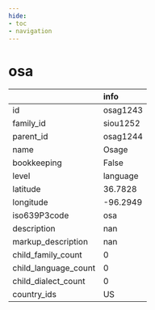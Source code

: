 ```yaml
---
hide:
- toc
- navigation
---
```

# osa
|                      | info     |
|:---------------------|:---------|
| id                   | osag1243 |
| family_id            | siou1252 |
| parent_id            | osag1244 |
| name                 | Osage    |
| bookkeeping          | False    |
| level                | language |
| latitude             | 36.7828  |
| longitude            | -96.2949 |
| iso639P3code         | osa      |
| description          | nan      |
| markup_description   | nan      |
| child_family_count   | 0        |
| child_language_count | 0        |
| child_dialect_count  | 0        |
| country_ids          | US       |